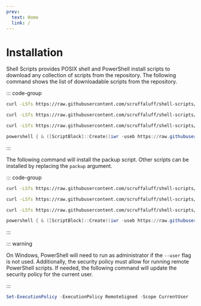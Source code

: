 ```yaml
---
prev:
  text: Home
  link: /
---
```


# Installation

Shell Scripts provides POSIX shell and PowerShell install scripts to download
any collection of scripts from the repository. The following command shows the
list of downloadable scripts from the repository.

::: code-group

```sh [FreeBSD]
curl -LSfs https://raw.githubusercontent.com/scruffaluff/shell-scripts/main/install.sh | sh -s -- --list
```

```sh [Linux]
curl -LSfs https://raw.githubusercontent.com/scruffaluff/shell-scripts/main/install.sh | sh -s -- --list
```

```sh [MacOS]
curl -LSfs https://raw.githubusercontent.com/scruffaluff/shell-scripts/main/install.sh | sh -s -- --list
```

```powershell [Windows]
powershell { & ([ScriptBlock]::Create((iwr -useb https://raw.githubusercontent.com/scruffaluff/shell-scripts/main/install.ps1))) "--list" }
```

:::

The following command will install the packup script. Other scripts can be
installed by replacing the `packup` argument.

::: code-group

```sh [FreeBSD]
curl -LSfs https://raw.githubusercontent.com/scruffaluff/shell-scripts/main/install.sh | sh -s -- packup
```

```sh [Linux]
curl -LSfs https://raw.githubusercontent.com/scruffaluff/shell-scripts/main/install.sh | sh -s -- packup
```

```sh [MacOS]
curl -LSfs https://raw.githubusercontent.com/scruffaluff/shell-scripts/main/install.sh | sh -s -- packup
```

```powershell [Windows]
powershell { & ([ScriptBlock]::Create((iwr -useb https://raw.githubusercontent.com/scruffaluff/shell-scripts/main/install.ps1))) "packup" }
```

:::

::: warning

On Windows, PowerShell will need to run as administrator if the `--user` flag is
not used. Additionally, the security policy must allow for running remote
PowerShell scripts. If needed, the following command will update the security
policy for the current user.

:::

```powershell
Set-ExecutionPolicy -ExecutionPolicy RemoteSigned -Scope CurrentUser
```
